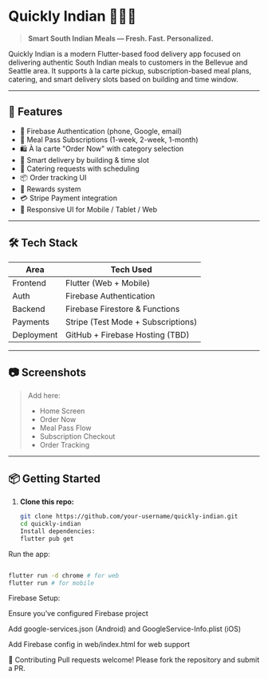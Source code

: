 # Quickly Indian 🍛🇮🇳

> **Smart South Indian Meals — Fresh. Fast. Personalized.**

Quickly Indian is a modern Flutter-based food delivery app focused on delivering authentic South Indian meals to customers in the Bellevue and Seattle area. It supports à la carte pickup, subscription-based meal plans, catering, and smart delivery slots based on building and time window.

---

## 🚀 Features

- 🔐 Firebase Authentication (phone, Google, email)
- 🧾 Meal Pass Subscriptions (1-week, 2-week, 1-month)
- 🛍️ À la carte "Order Now" with category selection
- 🏢 Smart delivery by building & time slot
- 🥘 Catering requests with scheduling
- 📦 Order tracking UI
- 🎁 Rewards system
- 💳 Stripe Payment integration
- 📱 Responsive UI for Mobile / Tablet / Web

---

## 🛠️ Tech Stack

| Area       | Tech Used                          |
| ---------- | ---------------------------------- |
| Frontend   | Flutter (Web + Mobile)             |
| Auth       | Firebase Authentication            |
| Backend    | Firebase Firestore & Functions     |
| Payments   | Stripe (Test Mode + Subscriptions) |
| Deployment | GitHub + Firebase Hosting (TBD)    |

---

## 📷 Screenshots

> Add here:
>
> - Home Screen
> - Order Now
> - Meal Pass Flow
> - Subscription Checkout
> - Order Tracking

---

## 📦 Getting Started

1. **Clone this repo:**
   ```bash
   git clone https://github.com/your-username/quickly-indian.git
   cd quickly-indian
   Install dependencies:
   flutter pub get
   ```

Run the app:

```bash

flutter run -d chrome # for web
flutter run # for mobile
```
Firebase Setup:

Ensure you’ve configured Firebase project

Add google-services.json (Android) and GoogleService-Info.plist (iOS)

Add Firebase config in web/index.html for web support

🤝 Contributing
Pull requests welcome! Please fork the repository and submit a PR.
